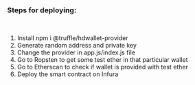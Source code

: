 ### Steps for deploying:
<br/>

1. Install npm i @truffle/hdwallet-provider
2. Generate random address and private key
3. Change the provider in app.js/index.js file
4. Go to Ropsten to get some test ether in that particular wallet
5. Go to Etherscan to check if wallet is provided with test ether
6. Deploy the smart contract on Infura
